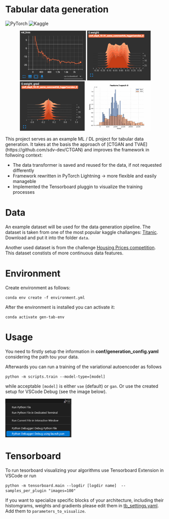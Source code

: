 # Tabular data generation
![PyTorch](https://img.shields.io/badge/PyTorch-%23EE4C2C.svg?style=for-the-badge&logo=PyTorch&logoColor=white)
![Kaggle](https://img.shields.io/badge/Kaggle-035a7d?style=for-the-badge&logo=kaggle&logoColor=white)
<!-- Images in a row -->
<p align="center">
  <img src="imgs/val_loss.png" alt="Image1" width="208" />
  <img src="imgs/weights.png" alt="Image2" width="200" />
  <img src="imgs/grads.png" alt="Image3" width="204" />
  <img src="imgs/feature_generation_evolution.gif" alt="Image4" width="204" />
</p>
This project serves as an example ML / DL project for tabular data generation. It takes at the basis the approach of [CTGAN and TVAE](https://github.com/sdv-dev/CTGAN) and improves the framework in follwoing context:

- The data transformer is saved and reused for the data, if not requested differently
- Framework rewritten in PyTorch Lightning -> more flexible and easily manageble
- Implemented the Tensorboard pluggin to visualize the training processes

# Data

An example dataset will be used for the data generation pipeline. The dataset is taken from one of the most popular kaggle challanges: [Titanic](https://www.kaggle.com/competitions/titanic/data). Download and put it into the folder `data`.

Another used dataset is from the challenge [Housing Prices competition](https://www.kaggle.com/competitions/home-data-for-ml-course/data). This dataset constists of more continuous data features.

# Environment

Create environment as follows:

```
conda env create -f environment.yml
```

After the environment is installed you can activate it:

```
conda activate gen-tab-env
```
# Usage

You need to firstly setup the information in **conf/generation_config.yaml** considering the path tou your data.

Afterwards you can run a training of the variational autoencoder as follows

```
python -m scripts.train --model-type=[model]
```

while acceptable `[model]` is either `vae` (default) or `gan`. Or use the created setup for VSCode Debug (see the image below).
<p align="left">
  <img src="imgs/run_with_launch_json.png" alt="Image1" width="208" />
</p>

# Tensorboard


To run tesorboard visualizing your algorithms use Tensorboard Extension in VSCode or run 

```
python -m tensorboard.main --logdir [logdir name]  --samples_per_plugin "images=100"
```

If you want to specialize specific blocks of your architecture, including their histomgrams, weights and gradients please edit them in [tb_settings.yaml](https://github.com/mackostya/gen-tab/blob/main/conf/tb_settings.yaml). Add them to `parameters_to_visualize`.